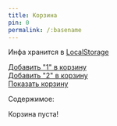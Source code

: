 ```yaml
---
title: Корзина
pin: 0
permalink: /:basename
---
```


Инфа хранится в [LocalStorage](https://learn.javascript.ru/localstorage)

<a href="#" onclick="addToCart('1');">Добавить "1" в корзину</a>  
<a href="#" onclick="addToCart('2');">Добавить "2" в корзину</a>  
<a href="#" onclick="renderCart();">Показать корзину</a>  

Содержимое:
<div id="cart" style="display: block;">
Корзина пуста!
</div>

<br><br><br>

<script>
function renderCart() {
  let cart = document.getElementById('cart');
  cart.style.display='block';
  cart.innerHTML = localStorage.getItem('key1');
  return(false);
}

function addToCart(param) {
  localStorage.setItem('key1', param);
  renderCart();
  return(false);
}
</script>
